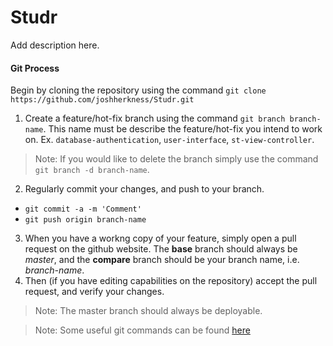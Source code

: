 # Studr

Add description here.

#### Git Process

Begin by cloning the repository using the command `git clone https://github.com/joshherkness/Studr.git`

1. Create a feature/hot-fix branch using the command `git branch branch-name`.  This name must be describe the feature/hot-fix you intend to work on.  Ex. `database-authentication`, `user-interface`, `st-view-controller`.  

> Note: If you would like to delete the branch simply use the command `git branch -d branch-name`.

2. Regularly commit your changes, and push to your branch.
  - `git commit -a -m 'Comment'`
  - `git push origin branch-name`
3. When you have a workng copy of your feature, simply open a pull request on the github website.  The **base** branch should always be *master*, and the **compare** branch should be your branch name, i.e. *branch-name*.
4. Then (if you have editing capabilities on the repository) accept the pull request, and verify your changes.

> Note: The master branch should always be deployable.

> Note: Some useful git commands can be found [here](https://training.github.com/kit/downloads/github-git-cheat-sheet.pdf)
